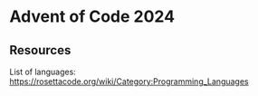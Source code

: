 # Advent of Code 2024

## Resources

List of languages: https://rosettacode.org/wiki/Category:Programming_Languages
